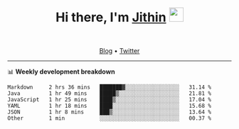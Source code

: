 <h1 align="center">Hi there, I'm <a href="https://jithset.github.io/" target="_blank">Jithin</a> <img
src="https://github.com/blackcater/blackcater/raw/main/images/Hi.gif" height="32" /></h1>

<br />

<p align="center">
  <a href="https://jithset.github.io">Blog</a> •
  <a href="https://twitter.com/jithset">Twitter</a>
</p>

---

📊 **Weekly development breakdown**

<!--START_SECTION:waka-->

```text
Markdown     2 hrs 36 mins   ███████▓░░░░░░░░░░░░░░░░░   31.14 %
Java         1 hr 49 mins    █████▒░░░░░░░░░░░░░░░░░░░   21.81 %
JavaScript   1 hr 25 mins    ████▒░░░░░░░░░░░░░░░░░░░░   17.04 %
YAML         1 hr 18 mins    ████░░░░░░░░░░░░░░░░░░░░░   15.68 %
JSON         1 hr 8 mins     ███▒░░░░░░░░░░░░░░░░░░░░░   13.64 %
Other        1 min           ░░░░░░░░░░░░░░░░░░░░░░░░░   00.37 %
```

<!--END_SECTION:waka-->

